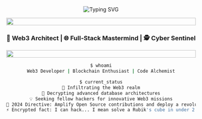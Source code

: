 <div align="center">
  <img src="https://readme-typing-svg.demolab.com?font=Fira+Code&weight=700&size=32&duration=2800&pause=2000&color=00FF00&center=true&vCenter=true&multiline=true&repeat=false&random=false&width=1000&height=120&lines=Initializing+Deep+Ghosh's+Terminal...;System+Breach+Successful;Welcome+to+the+Digital+Playground" alt="Typing SVG" />
</div>

<p align="center">
  <img src="https://i.imgur.com/dBaSKWF.gif" height="20" width="100%">
</p>

<h3 align="center">🔐 Web3 Architect | 🌐 Full-Stack Mastermind | 🕵️ Cyber Sentinel</h3>

<p align="center">
  <img src="https://i.imgur.com/dBaSKWF.gif" height="20" width="100%">
</p>

<div align="center">

```bash
$ whoami
Web3 Developer | Blockchain Enthusiast | Code Alchemist

$ current_status
🔭 Infiltrating the Web3 realm
🌱 Decrypting advanced database architectures
💡 Seeking fellow hackers for innovative Web3 missions
🎯 2024 Directive: Amplify Open Source contributions and deploy a revolutionary DApp
⚡ Encrypted fact: I can hack... I mean solve a Rubik's cube in under 2 minutes!
